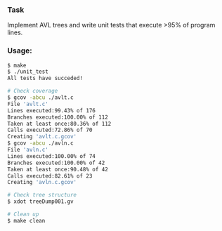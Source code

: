 ### Task
Implement AVL trees and write unit tests that
execute >95% of program lines.

### Usage:
```bash
$ make
$ ./unit_test
All tests have succeded!

# Check coverage
$ gcov -abcu ./avlt.c
File 'avlt.c'
Lines executed:99.43% of 176
Branches executed:100.00% of 112
Taken at least once:80.36% of 112
Calls executed:72.86% of 70
Creating 'avlt.c.gcov'
$ gcov -abcu ./avln.c
File 'avln.c'
Lines executed:100.00% of 74
Branches executed:100.00% of 42
Taken at least once:90.48% of 42
Calls executed:82.61% of 23
Creating 'avln.c.gcov'

# Check tree structure
$ xdot treeDump001.gv

# Clean up
$ make clean
```
